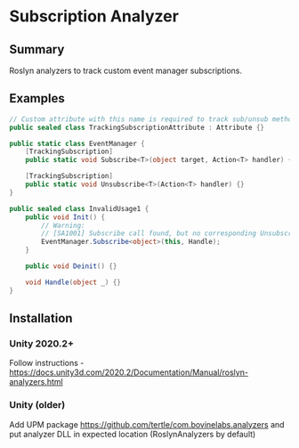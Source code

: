 # Subscription Analyzer

## Summary

Roslyn analyzers to track custom event manager subscriptions.

## Examples

```csharp
// Custom attribute with this name is required to track sub/unsub methods
public sealed class TrackingSubscriptionAttribute : Attribute {}

public static class EventManager {
    [TrackingSubscription]
    public static void Subscribe<T>(object target, Action<T> handler) {}

    [TrackingSubscription]
    public static void Unsubscribe<T>(Action<T> handler) {}
}

public sealed class InvalidUsage1 {
    public void Init() {
        // Warning:
        // [SA1001] Subscribe call found, but no corresponding Unsubscribe call found
        EventManager.Subscribe<object>(this, Handle);
    }

    public void Deinit() {}

    void Handle(object _) {}
}
```

## Installation

### Unity 2020.2+

Follow instructions - https://docs.unity3d.com/2020.2/Documentation/Manual/roslyn-analyzers.html

### Unity (older)

Add UPM package https://github.com/tertle/com.bovinelabs.analyzers and put analyzer DLL in expected location (RoslynAnalyzers by default)